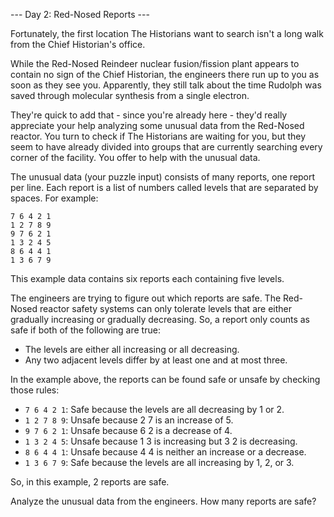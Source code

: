 --- Day 2: Red-Nosed Reports ---

Fortunately, the first location The Historians want to search isn't a long walk from the Chief Historian's office.

While the Red-Nosed Reindeer nuclear fusion/fission plant appears to contain no sign of the Chief Historian, the engineers there run up to you as soon as they see you. Apparently, they still talk about the time Rudolph was saved through molecular synthesis from a single electron.

They're quick to add that - since you're already here - they'd really appreciate your help analyzing some unusual data from the Red-Nosed reactor. You turn to check if The Historians are waiting for you, but they seem to have already divided into groups that are currently searching every corner of the facility. You offer to help with the unusual data.

The unusual data (your puzzle input) consists of many reports, one report per line. Each report is a list of numbers called levels that are separated by spaces. For example:


```
7 6 4 2 1
1 2 7 8 9
9 7 6 2 1
1 3 2 4 5
8 6 4 4 1
1 3 6 7 9
```

This example data contains six reports each containing five levels.

The engineers are trying to figure out which reports are safe. The Red-Nosed reactor safety systems can only tolerate levels that are either gradually increasing or gradually decreasing. So, a report only counts as safe if both of the following are true:

 - The levels are either all increasing or all decreasing.
 - Any two adjacent levels differ by at least one and at most three.

In the example above, the reports can be found safe or unsafe by checking those rules:

 - `7 6 4 2 1`: Safe because the levels are all decreasing by 1 or 2.
 - `1 2 7 8 9`: Unsafe because 2 7 is an increase of 5.
 - `9 7 6 2 1`: Unsafe because 6 2 is a decrease of 4.
 - `1 3 2 4 5`: Unsafe because 1 3 is increasing but 3 2 is decreasing.
 - `8 6 4 4 1`: Unsafe because 4 4 is neither an increase or a decrease.
 - `1 3 6 7 9`: Safe because the levels are all increasing by 1, 2, or 3.

So, in this example, 2 reports are safe.

Analyze the unusual data from the engineers. How many reports are safe?
